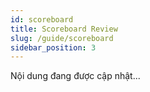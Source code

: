 ```yaml
---
id: scoreboard
title: Scoreboard Review
slug: /guide/scoreboard
sidebar_position: 3
---
```


Nội dung đang được cập nhật...
